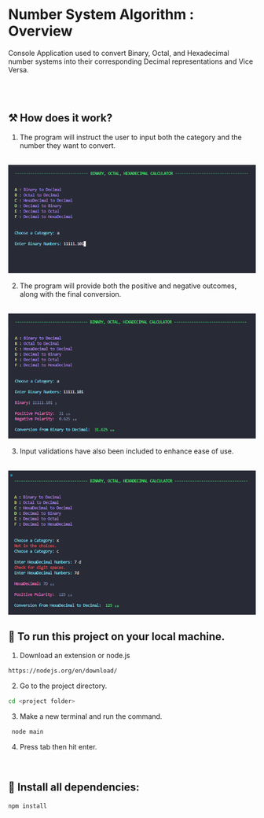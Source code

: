 # Number System Algorithm : Overview
Console Application used to convert Binary, Octal, and Hexadecimal number systems into their corresponding Decimal representations and Vice Versa.

<br>
<br>

## ⚒ How does it work?

1. The program will instruct the user to input both the category and the number they want to convert.

<br>

<img src='https://github.com/robin-dc/Number-System-Algorithm/blob/main/assets/numsystem_preview1.png'>

<br>

2. The program will provide both the positive and negative outcomes, along with the final conversion.

<br>

<img src='https://github.com/robin-dc/Number-System-Algorithm/blob/main/assets/numsystem_preview2.png'>

<br>

3. Input validations have also been included to enhance ease of use.

<br>

<img src='https://github.com/robin-dc/Number-System-Algorithm/blob/main/assets/numsystem_preview3.png'>

<br>

## 🚀 To run this project on your local machine.

1. Download an extension or node.js
```sh
https://nodejs.org/en/download/
```
2. Go to the project directory.
```sh
cd <project folder>
```
3. Make a new terminal and run the command.
```sh
 node main
 ```
4. Press tab then hit enter.

<br>

## 🚀 Install all dependencies:
```sh
npm install
```
